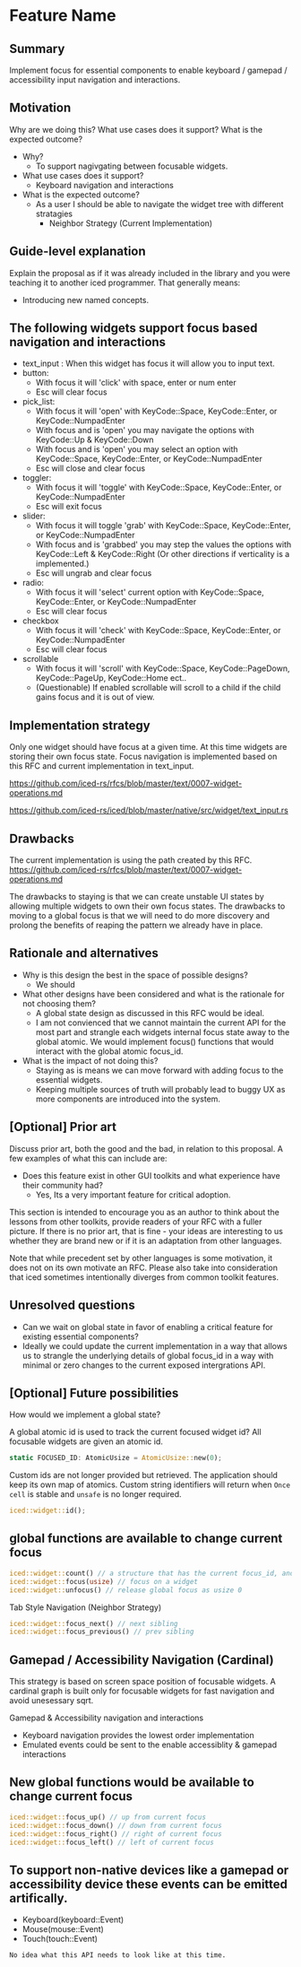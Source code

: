 # Feature Name

## Summary

Implement focus for essential components to enable keyboard / gamepad / accessibility input navigation and interactions.

## Motivation

Why are we doing this? What use cases does it support? What is the expected outcome?
- Why?
    - To support nagivgating between focusable widgets.
- What use cases does it support?
    - Keyboard navigation and interactions
- What is the expected outcome?
    - As a user I should be able to navigate the widget tree with different stratagies 
        - Neighbor Strategy (Current Implementation)

## Guide-level explanation

Explain the proposal as if it was already included in the library and you were teaching it to another iced programmer. That generally means:

- Introducing new named concepts.

## The following widgets support focus based navigation and interactions
- text_input : When this widget has focus it will allow you to input text.
- button:
    - With focus it will 'click' with space, enter or num enter
    - Esc will clear focus
- pick_list:
    - With focus it will 'open' with KeyCode::Space, KeyCode::Enter, or KeyCode::NumpadEnter
    - With focus and is 'open' you may navigate the options with KeyCode::Up & KeyCode::Down
    - With focus and is 'open' you may select an option with KeyCode::Space, KeyCode::Enter, or KeyCode::NumpadEnter
    - Esc will close and clear focus
- toggler:
    - With focus it will 'toggle' with KeyCode::Space, KeyCode::Enter, or KeyCode::NumpadEnter
    - Esc will exit focus
- slider:
    - With focus it will toggle 'grab' with KeyCode::Space, KeyCode::Enter, or KeyCode::NumpadEnter
    - With focus and is 'grabbed' you may step the values the options with KeyCode::Left & KeyCode::Right (Or other directions if verticality is a implemented.)
    - Esc will ungrab and clear focus
- radio:
    - With focus it will 'select' current option with KeyCode::Space, KeyCode::Enter, or KeyCode::NumpadEnter
    - Esc will clear focus
- checkbox
    - With focus it will 'check' with KeyCode::Space, KeyCode::Enter, or KeyCode::NumpadEnter
    - Esc will clear focus
- scrollable
    - With focus it will 'scroll' with KeyCode::Space, KeyCode::PageDown, KeyCode::PageUp, KeyCode::Home ect.. 
    - (Questionable) If enabled scrollable will scroll to a child if the child gains focus and it is out of view. 



## Implementation strategy

Only one widget should have focus at a given time. At this time widgets are storing their own focus state.
Focus navigation is implemented based on this RFC and current implementation in text_input.

https://github.com/iced-rs/rfcs/blob/master/text/0007-widget-operations.md

https://github.com/iced-rs/iced/blob/master/native/src/widget/text_input.rs


## Drawbacks

The current implementation is using the path created by this RFC.
https://github.com/iced-rs/rfcs/blob/master/text/0007-widget-operations.md

The drawbacks to staying is that we can create unstable UI states by allowing multiple widgets to own their own focus states.
The drawbacks to moving to a global focus is that we will need to do more discovery and prolong the benefits of reaping the pattern we already have in place.

## Rationale and alternatives

- Why is this design the best in the space of possible designs?
    - We should 
- What other designs have been considered and what is the rationale for not choosing them?
    - A global state design as discussed in this RFC would be ideal.
    - I am not convienced that we cannot maintain the current API for the most part and strangle each widgets internal focus state away to the global atomic. We would implement focus() functions that would interact with the global atomic focus_id.
- What is the impact of not doing this?
    - Staying as is means we can move forward with adding focus to the essential widgets.
    - Keeping multiple sources of truth will probably lead to buggy UX as more components are introduced into the system.


## [Optional] Prior art

Discuss prior art, both the good and the bad, in relation to this proposal.
A few examples of what this can include are:

- Does this feature exist in other GUI toolkits and what experience have their community had?
    - Yes, Its a very important feature for critical adoption.

This section is intended to encourage you as an author to think about the lessons from other toolkits, provide readers of your RFC with a fuller picture.
If there is no prior art, that is fine - your ideas are interesting to us whether they are brand new or if it is an adaptation from other languages.

Note that while precedent set by other languages is some motivation, it does not on its own motivate an RFC.
Please also take into consideration that iced sometimes intentionally diverges from common toolkit features.


## Unresolved questions

- Can we wait on global state in favor of enabling a critical feature for existing essential components?
- Ideally we could update the current implementation in a way that allows us to strangle the underlying details of global focus_id in a way with minimal or zero changes to the current exposed intergrations API.


## [Optional] Future possibilities

How would we implement a global state?

A global atomic id is used to track the current focused widget id?
All focusable widgets are given an atomic id.
```rs
static FOCUSED_ID: AtomicUsize = AtomicUsize::new(0);
```

Custom ids are not longer provided but retrieved. The application should keep its own map of atomics.
Custom string identifiers will return when `Once cell` is stable and `unsafe` is no longer required. 
```rs
iced::widget::id();
```

## global functions are available to change current focus
```rs
iced::widget::count() // a structure that has the current focus_id, and number of focusables 
iced::widget::focus(usize) // focus on a widget
iced::widget::unfocus() // release global focus as usize 0
```

Tab Style Navigation (Neighbor Strategy)
```rs
iced::widget::focus_next() // next sibling
iced::widget::focus_previous() // prev sibling
```

## Gamepad / Accessibility Navigation (Cardinal)
This strategy is based on screen space position of focusable widgets. A cardinal graph is built only for focusable widgets for fast navigation and avoid unesessary sqrt.

Gamepad & Accessibility navigation and interactions
- Keyboard navigation provides the lowest order implementation
- Emulated events could be sent to the enable accessiblity & gamepad interactions


## New global functions would be available to change current focus

```rs
iced::widget::focus_up() // up from current focus
iced::widget::focus_down() // down from current focus
iced::widget::focus_right() // right of current focus
iced::widget::focus_left() // left of current focus
```



## To support non-native devices like a gamepad or accessibility device these events can be emitted artifically.
- Keyboard(keyboard::Event)
- Mouse(mouse::Event)
- Touch(touch::Event)

```
No idea what this API needs to look like at this time.
```
